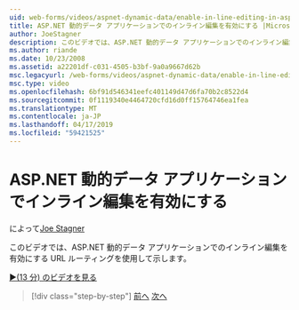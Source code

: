 ```yaml
---
uid: web-forms/videos/aspnet-dynamic-data/enable-in-line-editing-in-aspnet-dynamic-data-applications
title: ASP.NET 動的データ アプリケーションでのインライン編集を有効にする |Microsoft Docs
author: JoeStagner
description: このビデオでは、ASP.NET 動的データ アプリケーションでのインライン編集を有効にする URL ルーティングを使用して示します。
ms.author: riande
ms.date: 10/23/2008
ms.assetid: a22201df-c031-4505-b3bf-9a0a9667d62b
msc.legacyurl: /web-forms/videos/aspnet-dynamic-data/enable-in-line-editing-in-aspnet-dynamic-data-applications
msc.type: video
ms.openlocfilehash: 6bf91d546341eefc401149d47d6fa70b2c8522d4
ms.sourcegitcommit: 0f1119340e4464720cfd16d0ff15764746ea1fea
ms.translationtype: MT
ms.contentlocale: ja-JP
ms.lasthandoff: 04/17/2019
ms.locfileid: "59421525"
---
```

# <a name="enable-in-line-editing-in-aspnet-dynamic-data-applications"></a>ASP.NET 動的データ アプリケーションでインライン編集を有効にする

によって[Joe Stagner](https://github.com/JoeStagner)

このビデオでは、ASP.NET 動的データ アプリケーションでのインライン編集を有効にする URL ルーティングを使用して示します。

[&#9654;(13 分) のビデオを見る](https://channel9.msdn.com/Blogs/ASP-NET-Site-Videos/enable-in-line-editing-in-aspnet-dynamic-data-applications)

> [!div class="step-by-step"]
> [前へ](begin-modifying-dynamic-data-applications-with-url-routing.md)
> [次へ](how-to-enable-table-specific-routing-in-dynamic-data-applications.md)

